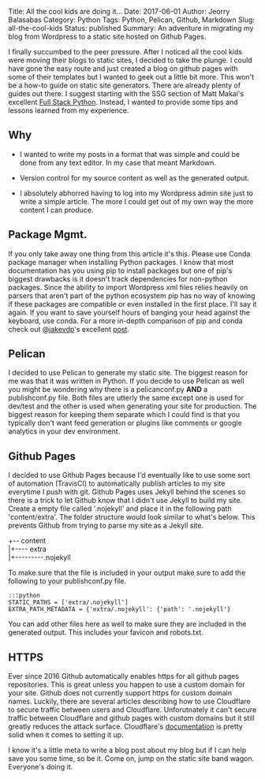 Title: All the cool kids are doing it...
Date: 2017-06-01
Author: Jeorry Balasabas
Category: Python
Tags: Python, Pelican, Github, Markdown
Slug: all-the-cool-kids
Status: published
Summary: An adventure in migrating my blog from Wordpress to a static site hosted on Github Pages.


I finally succumbed to the peer pressure. After I noticed all the cool kids were moving their blogs to static sites, I decided to take the plunge. I could have gone the easy route and just created a blog on github pages with some of their templates but I wanted to geek out a little bit more. This won't be a how-to guide on static site generators. There are already plenty of guides out there. I suggest starting with the SSG section of Matt Makai's excellent [Full Stack Python](https://www.fullstackpython.com/static-site-generator.html). Instead, I wanted to provide some tips and lessons learned from my experience.

## Why

* I wanted to write my posts in a format that was simple and could be done from any text editor. In my case that meant Markdown.

* Version control for my source content as well as the generated output.

* I absolutely abhorred having to log into my Wordpress admin site just to write a simple article. The more I could get out of my own way the more content I can produce.

## Package Mgmt.
If you only take away one thing from this article it's this. Please use Conda package manager when installing Python packages. I know that most documentation has you using pip to install packages but one of pip's biggest drawbacks is it doesn't track dependencies for non-python packages. Since the ability to import Wordpress xml files relies heavily on parsers that aren't part of the python ecosystem pip has no way of knowing if these packages are compatible or even installed in the first place. I'll say it again. If you want to save yourself hours of banging your head against the keyboard, use conda. For a more in-depth comparison of pip and conda check out [@jakevdp](https://twitter.com/jakevdp)'s excellent [post](https://jakevdp.github.io/blog/2016/08/25/conda-myths-and-misconceptions/).

## Pelican
I decided to use Pelican to generate my static site. The biggest reason for me was that it was written in Python. If you decide to use Pelican as well you might be wondering why there is a pelicanconf.py **AND** a publishconf.py file. Both files are utterly the same except one is used for dev/test and the other is used when generating your site for production. The biggest reason for keeping them separate which I could find is that you typically don't want feed generation or plugins like comments or google analytics in your dev environment.

## Github Pages
I decided to use Github Pages because I'd eventually like to use some sort of automation (TravisCI) to automatically publish articles to my site everytime I push with git. Github Pages uses Jekyll behind the scenes so there is a trick to let Github know that I didn't use Jekyll to build my site. Create a empty file called '.nojekyll' and place it in the following path 'content/extra'. The folder structure would look similar to what's below. This prevents Github from trying to parse my site as a Jekyll site.

+-- content  
|+---- extra  
|+---------.nojekyll  

To make sure that the file is included in your output make sure to add the following to your publishconf.py file.

    :::python
    STATIC_PATHS = ['extra/.nojekyll']
    EXTRA_PATH_METADATA = {'extra/.nojekyll': {'path': '.nojekyll'}

You can add other files here as well to make sure they are included in the generated output. This includes your favicon and robots.txt.

## HTTPS
Ever since 2016 Github automatically enables https for all github pages repositories. This is great unless you happen to use a custom domain for your site. Github does not currently support https for custom domain names. Luckily, there are several articles describing how to use Cloudflare to secure traffic between users and Cloudflare. Unforutnately it can't secure traffic between Cloudflare and github pages with custom domains but it still greatly reduces the attack surface. Cloudflare's [documentation](https://blog.cloudflare.com/secure-and-fast-github-pages-with-cloudflare/) is pretty solid when it comes to setting it up.

I know it's a little meta to write a blog post about my blog but if I can help save you some time, so be it. Come on, jump on the static site band wagon. Everyone's doing it.

 

